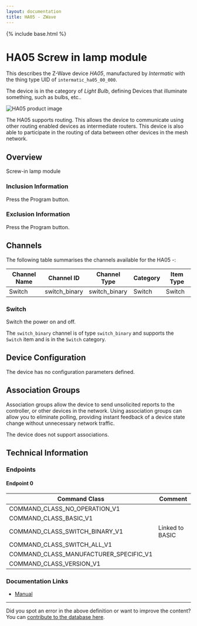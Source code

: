 ```yaml
---
layout: documentation
title: HA05 - ZWave
---
```


{% include base.html %}

# HA05 Screw in lamp module
This describes the Z-Wave device *HA05*, manufactured by *Intermatic* with the thing type UID of ```intermatic_ha05_00_000```.

The device is in the category of *Light Bulb*, defining Devices that illuminate something, such as bulbs, etc..

![HA05 product image](https://opensmarthouse.org/zwavedatabase/441/image/)


The HA05 supports routing. This allows the device to communicate using other routing enabled devices as intermediate routers.  This device is also able to participate in the routing of data between other devices in the mesh network.

## Overview

Screw-in lamp module

### Inclusion Information

Press the Program button.

### Exclusion Information

Press the Program button.

## Channels

The following table summarises the channels available for the HA05 -:

| Channel Name | Channel ID | Channel Type | Category | Item Type |
|--------------|------------|--------------|----------|-----------|
| Switch | switch_binary | switch_binary | Switch | Switch | 

### Switch
Switch the power on and off.

The ```switch_binary``` channel is of type ```switch_binary``` and supports the ```Switch``` item and is in the ```Switch``` category.



## Device Configuration

The device has no configuration parameters defined.

## Association Groups

Association groups allow the device to send unsolicited reports to the controller, or other devices in the network. Using association groups can allow you to eliminate polling, providing instant feedback of a device state change without unnecessary network traffic.

The device does not support associations.
## Technical Information

### Endpoints

#### Endpoint 0

| Command Class | Comment |
|---------------|---------|
| COMMAND_CLASS_NO_OPERATION_V1| |
| COMMAND_CLASS_BASIC_V1| |
| COMMAND_CLASS_SWITCH_BINARY_V1| Linked to BASIC|
| COMMAND_CLASS_SWITCH_ALL_V1| |
| COMMAND_CLASS_MANUFACTURER_SPECIFIC_V1| |
| COMMAND_CLASS_VERSION_V1| |

### Documentation Links

* [Manual](https://www.opensmarthouse.org/zwavedatabase/441/Intermatic-HA05C.pdf)

---

Did you spot an error in the above definition or want to improve the content?
You can [contribute to the database here](https://www.opensmarthouse.org/zwavedatabase/441).
